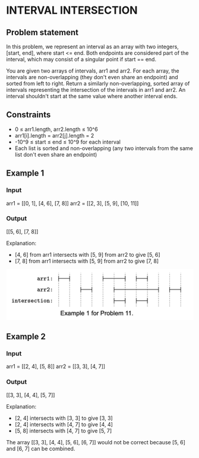 # INTERVAL INTERSECTION

## Problem statement

In this problem, we represent an interval as an array with two integers, [start, end], where start <= end. Both
endpoints are considered part of the interval, which may consist of a singular point if start == end.

You are given two arrays of intervals, arr1 and arr2. For each array, the intervals are non-overlapping (they don't even
share an endpoint) and sorted from left to right. Return a similarly non-overlapping, sorted array of intervals
representing the intersection of the intervals in arr1 and arr2. An interval shouldn't start at the same value where
another interval ends.

## Constraints

- 0 ≤ arr1.length, arr2.length ≤ 10^6
- arr1[i].length = arr2[j].length = 2
- -10^9 ≤ start ≤ end ≤ 10^9 for each interval
- Each list is sorted and non-overlapping (any two intervals from the same list don't even share an endpoint)

## Example 1

### Input

arr1 = [[0, 1], [4, 6], [7, 8]]
arr2 = [[2, 3], [5, 9], [10, 11]]

### Output

[[5, 6], [7, 8]]

Explanation:

- [4, 6] from arr1 intersects with [5, 9] from arr2 to give [5, 6]
- [7, 8] from arr1 intersects with [5, 9] from arr2 to give [7, 8]

![interval-intersection](interval-intersection.png)

## Example 2

### Input

arr1 = [[2, 4], [5, 8]]
arr2 = [[3, 3], [4, 7]]

### Output

[[3, 3], [4, 4], [5, 7]]

Explanation:

- [2, 4] intersects with [3, 3] to give [3, 3]
- [2, 4] intersects with [4, 7] to give [4, 4]
- [5, 8] intersects with [4, 7] to give [5, 7]

The array [[3, 3], [4, 4], [5, 6], [6, 7]] would not be correct because [5, 6]
and [6, 7] can be combined.